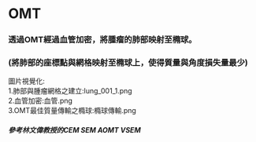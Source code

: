 # OMT
### 透過OMT經過血管加密，將腫瘤的肺部映射至橢球。  
### (將肺部的座標點與網格映射至橢球上，使得質量與角度損失量最少)
圖片視覺化:  
1.肺部與腫瘤網格之建立:lung_001_1.png  
2.血管加密:血管.png  
3.OMT最佳質量傳輸之橢球:橢球傳輸.png  

##### 參考林文偉教授的CEM SEM AOMT VSEM
